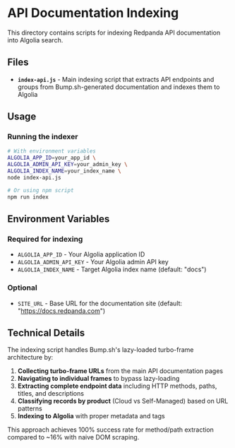 # API Documentation Indexing

This directory contains scripts for indexing Redpanda API documentation into Algolia search.

## Files

- **`index-api.js`** - Main indexing script that extracts API endpoints and groups from Bump.sh-generated documentation and indexes them to Algolia

## Usage

### Running the indexer

```bash
# With environment variables
ALGOLIA_APP_ID=your_app_id \
ALGOLIA_ADMIN_API_KEY=your_admin_key \
ALGOLIA_INDEX_NAME=your_index_name \
node index-api.js

# Or using npm script
npm run index
```

## Environment Variables

### Required for indexing
- `ALGOLIA_APP_ID` - Your Algolia application ID
- `ALGOLIA_ADMIN_API_KEY` - Your Algolia admin API key
- `ALGOLIA_INDEX_NAME` - Target Algolia index name (default: "docs")

### Optional
- `SITE_URL` - Base URL for the documentation site (default: "https://docs.redpanda.com")

## Technical Details

The indexing script handles Bump.sh's lazy-loaded turbo-frame architecture by:

1. **Collecting turbo-frame URLs** from the main API documentation pages
2. **Navigating to individual frames** to bypass lazy-loading
3. **Extracting complete endpoint data** including HTTP methods, paths, titles, and descriptions
4. **Classifying records by product** (Cloud vs Self-Managed) based on URL patterns
5. **Indexing to Algolia** with proper metadata and tags

This approach achieves 100% success rate for method/path extraction compared to ~16% with naive DOM scraping.
